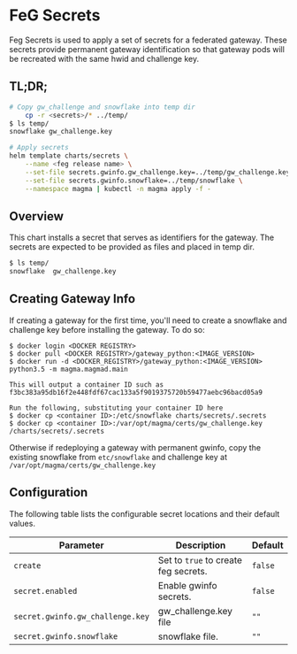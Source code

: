 # FeG Secrets

Feg Secrets is used to apply a set of secrets for a federated gateway. These 
secrets provide permanent gateway identification so that gateway pods will be 
recreated with the same hwid and challenge key.

## TL;DR;

```bash
# Copy gw_challenge and snowflake into temp dir
    cp -r <secrets>/* ../temp/
$ ls temp/
snowflake gw_challenge.key

# Apply secrets
helm template charts/secrets \
    --name <feg release name> \
    --set-file secrets.gwinfo.gw_challenge.key=../temp/gw_challenge.key \
    --set-file secrets.gwinfo.snowflake=../temp/snowflake \
    --namespace magma | kubectl -n magma apply -f -
```

## Overview

This chart installs a secret that serves as identifiers for the gateway. 
The secrets are expected to be provided as files and placed in temp dir.
```bash
$ ls temp/
snowflake  gw_challenge.key
```

## Creating Gateway Info
If creating a gateway for the first time, you'll need to create a snowflake
and challenge key before installing the gateway. To do so:

```
$ docker login <DOCKER REGISTRY>
$ docker pull <DOCKER REGISTRY>/gateway_python:<IMAGE_VERSION>
$ docker run -d <DOCKER_REGISTRY>/gateway_python:<IMAGE_VERSION> python3.5 -m magma.magmad.main

This will output a container ID such as
f3bc383a95db16f2e448fdf67cac133a5f9019375720b59477aebc96bacd05a9

Run the following, substituting your container ID here
$ docker cp <container ID>:/etc/snowflake charts/secrets/.secrets
$ docker cp <container ID>:/var/opt/magma/certs/gw_challenge.key /charts/secrets/.secrets
```

Otherwise if redeploying a gateway with permanent gwinfo, copy the existing 
snowflake from `etc/snowflake` and challenge key at 
`/var/opt/magma/certs/gw_challenge.key`

## Configuration

The following table lists the configurable secret locations and 
their default values.

| Parameter        | Description     | Default   |
| ---              | ---             | ---       |
| `create` | Set to ``true`` to create feg secrets. | `false` |
| `secret.enabled` | Enable gwinfo secrets. | `false` |
| `secret.gwinfo.gw_challenge.key` | gw_challenge.key file | `""` |
| `secret.gwinfo.snowflake` | snowflake file. | `""` |
